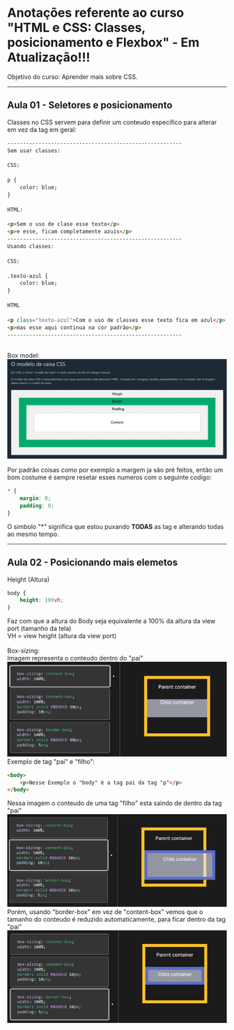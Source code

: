 # Anotações referente ao curso "HTML e CSS: Classes, posicionamento e Flexbox" - **Em Atualização!!!**
Objetivo do curso: Aprender mais sobre CSS.

---
## Aula 01 - Seletores e posicionamento

Classes no CSS servem para definir um conteudo especifico para alterar em vez da tag em geral:

```HTML
--------------------------------------------------------
Sem usar classes:

CSS:

p {
    color: blue;
}

HTML:

<p>Sem o uso de clase esse texto</p>
<p>e esse, ficam completamente azuis</p>
--------------------------------------------------------
Usando classes:

CSS:

.texto-azul {
    color: blue;
}

HTML

<p class="texto-azul">Com o uso de classes esse texto fica em azul</p>
<p>mas esse aqui continua na cor padrão</p>
--------------------------------------------------------
```
<br>
Box model:

<img src="box model.png">

Por padrão coisas como por exemplo a margem ja são pré feitos, então um bom costume é sempre resetar esses numeros com o seguinte codigo:
```CSS
* {
    margin: 0;
    padding: 0;
}
```
O simbolo "*" significa que estou puxando **TODAS** as tag e alterando todas ao mesmo tempo.

---

## Aula 02 - Posicionando mais elemetos

Height (Altura)
```CSS
body {
    height: 100vh;
} 
```
Faz com que a altura do Body seja equivalente a 100% da altura da view port (tamanho da tela)
<br>
VH = view height (altura da view port)
<br>
<br>
Box-sizing:
<br>
Imagem representa o conteudo dentro do "pai"
<img src="box-sizing01.png">
Exemplo de tag "pai" e "filho":
```HTML
<body>
    <p>Nesse Exemplo o "body" é a tag pai da tag "p"</p>
</body>
```
Nessa imagem o conteudo de uma tag "filho" esta saindo de dentro da tag "pai"
<img src="box-sizing02.png">
Porém, usando "border-box" em vez de "content-box" vemos que o tamanho do conteudo é reduzido automaticamente, para ficar dentro da tag "pai"
<img src="box-sizing03.png">